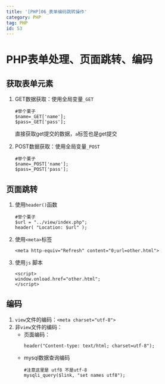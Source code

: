 ```yaml
---
title: '[PHP]06_表单编码跳转操作'
category: PHP
tag: PHP
id: 53
---
```


# PHP表单处理、页面跳转、编码
## 获取表单元素
1. GET数据获取：使用全局变量`_GET`
    
    ```
    #举个栗子
    $name=_GET['name'];
    $pass=_GET['pass'];
    ```
    直接获取get提交的数据，`a`标签也是get提交

2. POST数据获取：使用全局变量`_POST`
    ```
    #举个栗子
    $name=_POST['name'];
    $pass=_POST['pass'];
    ```

## 页面跳转
1. 使用`header()`函数
    ```
    #举个栗子
    $url = "../view/index.php";
    header( "Location: $url" );
    ```
2. 使用`<meta>`标签
    ```
    <meta http-equiv="Refresh" content="0;url=other.html">
    ```

3. 使用`js` 脚本
    ```
    <script>
    window.onload.href="other.html";
    </script>
    ```

## 编码

1. `view`文件的编码：`<meta charset="utf-8">`
2. 非`view`文件的编码：
    - 页面编码：
        ```
        header("Content-type: text/html; charset=utf-8");
        ```
    - mysql数据查询编码
        ```
        #注意这里是 utf8 不是utf-8
        mysqli_query($link, "set names utf8");
        ```
